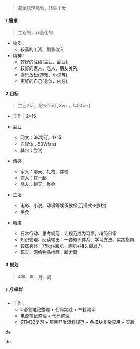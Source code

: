 
> 简单梳理规划，轻装出发

#### 1.需求
> 主观的，非量化的
* 物质：
  * 较高的工资、副业收入
* 精神：
  * 较好的成绩(主业、副业);
  * 较好的家人、恋人、朋友关系;
  * 娱乐放松(游戏、小说等);
  * 更好的自己(身体、内在);
  
#### 2.目标
> 主业2*15，副业1*15(月3w+，年50w+)

* 工作：2*15
  
* 副业
  * 网文：3K均订，1*15
  * 自媒体：50Wfans
  * 其它：尝试
  
* 情感
  * 家人：聊天、礼物、体检
  * 恋人：在一起
  * 朋友：聊天、聚会
  
* 生活
  * 电影、小说、动漫等娱乐放松(沉浸式->放松)
  * 美食

* 精进
  * 日常行动、思考规范：让规范成为习惯，精简日常
  * 知识管理、阅读输出：一套知识体系、学习方法、实践指南
  * 锻炼身体：75kg+腹肌、胸肌+持久爆发力
  * 现实、网络物品梳理：断舍离

#### 3.规划
> 4年、年、月、周

##### 1.月规划

* 工作：
  * C语言笔记整理 + 代码实践 + 书籍阅读
  * 电源笔记整理 + 代码整理
  * STM32复习 + 项目开发流程规范 + 各模块复杂应用 + 实践



de


de


